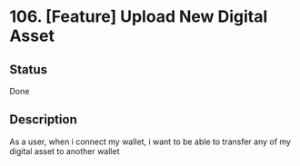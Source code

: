 # 106. [Feature] Upload New Digital Asset

## Status

Done

## Description

As a user, when i connect my wallet, i want to be able to transfer any of my digital asset to another wallet
